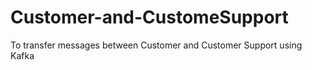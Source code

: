 # Customer-and-CustomeSupport
To transfer messages between Customer and Customer Support using Kafka
